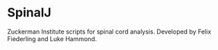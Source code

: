 # SpinalJ
Zuckerman Institute scripts for spinal cord analysis. Developed by Felix Fiederling and Luke Hammond.
